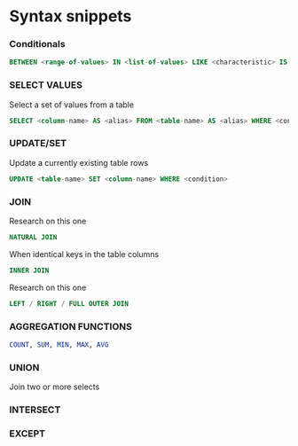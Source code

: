 # Syntax snippets


### Conditionals
```sql
BETWEEN <range-of-values> IN <list-of-values> LIKE <characteristic> IS (NOT) NULL
```

### SELECT VALUES
Select a set of values from a table
```sql
SELECT <column-name> AS <alias> FROM <table-name> AS <alias> WHERE <condition>
```

### UPDATE/SET
Update a currently existing table rows
```sql
UPDATE <table-name> SET <column-name> WHERE <condition>
```

### JOIN
Research on this one
```sql
NATURAL JOIN
```

When identical keys in the table columns
```sql
INNER JOIN
```

Research on this one
```sql
LEFT / RIGHT / FULL OUTER JOIN
```

### AGGREGATION FUNCTIONS
```sql
COUNT, SUM, MIN, MAX, AVG

```

### UNION
Join two or more selects

### INTERSECT

### EXCEPT
